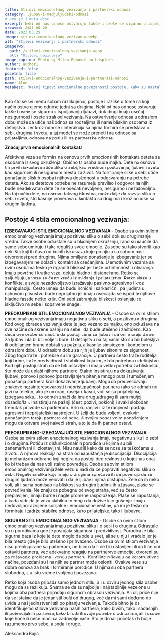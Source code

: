 ```yaml
---
title: Stilovi emocionalnog vezivanja i partnerski odnosi
category: ljubav-i-medjuljudski-odnosi
# ovo je i meta desc
excerpt: Neki od nas odnose ostvaruju lakše i osete se sigurno u ispoljavanju ljubavi, dok drugi imaju osećaj nesigurnosti i osete strah od vezivanja.
created: 2023-05-29
date: 2023.05.29
image: stilovi-emocionalnog-vezivanja.webp
alt: "Stilovi vezivanja i partnerski odnosi"
imageTwo:
  path: /stilovi-emocionalnog-vezivanja.webp
  alt: "Stilovi vezivanja"
image_caption: Photo by Milan Popović on Unsplash
author: author1
featured: false
pocetna: false
path: stilovi-emocionalnog-vezivanja-i-partnerski-odnosi
name: Aloo
metaDesc: "Kakvi tipovi emocionalne povezanosti postoje, kako su nastali i šta je u osnovi takvo ponašanje. Kako tipovi vezivanja utiču na ponašanje u zajednici dvoje ljudi"
---
```



Kao što se svi među sobom razlikujemo, postoje i razlike u tome na koji način ostvarujemo odnose jedni sa drugima. Neki od nas odnose ostvaruju lakše i osete se sigurno u ispoljavanju ljubavi, dok drugi imaju osećaj nesigurnosti i osete strah od vezivanja. Na ostvarivanje  odnosa u odraslom dobu može da utiče naš odnos sa roditeljima ili nama bliskim osobama iz detinjstva. Jer kroz odnose i interakciju sa njima formira se predstava o sebi, drugima i svetu, a taj model se može preneti i na odnose sa prijateljima, odnose na poslu ili na partnerske odnose.

**Značaj prvih emocionalnih kontakata**

Afektivna veza se formira na osnovu prvih emocionalnih kontakata deteta sa osobama iz svog okruženja. Obično ta osoba bude majka. Dete na osnovu tih prvih iskustava stiče sliku o sebi, kao vrednom poštovanja, ljubavi i svetu kao sigurnom ili nesigurnom mestu za život. Na formiranje slike o sebi utiče ponašanje bliskih osoba i njihova doslednost u odgovaranju na potrebe deteta. Ako se detetove potrebe ne razumeju pravilno i odgovor na njih bude neadekvatan dete će se osećati nevoljeno, nesigurno i nezadovoljno. Na taj način dete, na osnovu takvog iskustva, može dalje da razvija sliku o sebi i svetu, što kasnije proverava u kontaktu sa drugima i  kroz odnose sa drugim ljudima. 

## Postoje 4 stila emocionalnog vezivanja:

**IZBEGAVAJUĆI STIL EMOCIONALNOG VEZIVANJA** - Osobe sa ovim stilom emocionalnog vezivanja imaju pozitivnu sliku o sebi, dok su drugi manje vredni. Takve osobe odrastale su u hladnijem okruženju, rano su naučile da same sebe umiruju i tako regulišu svoje emocije. Za sebe su tako stvorili kao neki štit koji ih čuva od bolnih iskustava koje po njima sa sobom nosi otvorenost pred drugima. Njima omiljeno ponašanje je izbegavanje jer se izbegavanjem ne dolazi u kontakt sa osećanjima. U emotivnim vezama sa ovim osobama teško je izgraditi bliskost jer beže od intimnosti i otvaranja. Imaju površne i kratke veze, deluju hladno i distancirano. Retko se zaljubljuju, a veze se često kreću iz sviđanja i prijateljstva. Retko ulaze u konflikte, a svoje nezadovoljstvo izražavaju pasivno-agresivno i kroz manipulaciju. Često umeju da budu ironični i sarkastični, pa ljudima u njihovom prisustvu bude neprijatno jer imaju osećaj da se ispod te njihove hladne fasade nešto krije. Oni sebi zabranjuju bliskost i oslanjaju se isključivo na sebe i sopstvene snage.

**PREOKUPIRANI STIL EMOCIONALNOG VEZIVANJA** - Osobe sa ovim stilom emocionalnog vezivanja imaju negativnu sliku o sebi, a pozitivnu o drugima. Kod ovog obrasca vezivanja dete je jako vezano za majku, ono pokušava na sve načine da skrene pažnju na sebe i da bude utešeno i zaštićeno. Kao deca ove osobe su naučile da postoji cena za ljubav i da oni moraju da se za ljubav i da bi bili voljeni bore. U detinjstvu  na taj način što su bili bolešljivi ili odbijanjem hrane dobijali su pažnju, a kasnije simbiozom i kontrolom u odraslom dobu. U odraslom dobu za njih je ljubav sinonim za  sigurnost. Zbog toga traže i potrebne su im  garancije. U partneru često traže roditelja koji brine, traže predvidivost i stabilnost koja im je bila potrebna u detinjstvu. Kod njih postoji strah da će biti ostavljeni i imaju veliku potrebu za bliskošću, što može da uplaši njihove partnere. Stalno insistiraju na dokazivanju ljubavi, ponovo i ponovo (postavljanjem pitanja mnogo puta i tumačenjem ponašanja partnera kroz dokazivanje ljubavi). Mogu da preuveličavaju znakove nezainteresovanosti i nepristupačnosti partnera (ako se odmah ne javi na telefon, ako je umoran, rasejan, kasni, vidi se sa prijateljima, izbegava seks... to odmah znači da ima drugu/drugog ili sam mu/joj dosadio/la ). Insistiraju na pažnji (česti pozivi, pokloni) i svaki slobodan trenutak provode sa partnerom. Vrlo su ranjivi i iz te ranjivosti postaju agresivni i neprijateljski nastrojeni. U želji da budu voljeni, ovakvim ponašanjem teraju partnere od sebe. A svojim posesivnim ponašanjem mogu da ostvare svoj najveći strah, a to je da ih partner ostavi.

**PREOKUPIRANO-IZBEGAVAJUĆI STIL EMOCIONALNOG VEZIVANJA** - Osobe sa ovim stilom emocionalnog vezivanja imaju negativnu sliku i o sebi i o drugima. Potiču iz disfunkcionalnih porodica u kojima su bili zanemarivani ili zlostavljani. Nisu naučili kako da se nose sa teškoćama u životu. A njihova reakcija na strah od napuštanja je disocijacija. Disocijacija je mehanizam odbrane koji negira da postoji deo realnosti u kojoj nas onaj ko bi trebao da nas voli stalno povređuje. Osobe sa ovim stilom emocionalnog vezivanja žele vezu u nadi da će popraviti negativnu sliku o sebi. Negativna slika koju imaju o drugima sprečava ih da poveruju da se drugim ljudima može verovati i da je ljubav i njima dostupna. Žele da ih neko voli, ali i sama pomisao na bliskost sa drugim ljudima ih užasava, plaše se povređivanja. Ne znaju da pobegnu od svog straha, već su često preplavljeni, imaju burne i nagle promene raspoloženja. Plaše se napuštanja, a kada vide da je veza stabilna to mogu da dožive kao gušenje. Imaju nedovoljno razvijene socijalne i emocionalne veštine, pa im je teško da formiraju i zadrže stabilne odnose, kako prijateljske, tako i ljubavne.

**SIGURAN STIL EMOCIONALNOG VEZIVANJA** - Osobe sa ovim stilom emocionalnog vezivanja imaju pozitivnu sliku i o sebi i o drugima. Odrastale su u porodicama gde je postojala sigurnost i predvidivost. Porodica je bila sigurna baza iz koje je dete moglo da ode u svet, ali se u nju i vraćalo jer je bila mesto gde je bilo utešeno i prihvaćeno. Osobe sa ovim stilom vezivanja nisu preokupirane sa partnerom, ne brinu da li će biti ostavljeni ili da li će oni ostaviti partnera, već adekvatno reaguju na partnerove emocije, otvoreni su za rešavanje problema i veruju partneru. Konflikte rešavaju na konstruktivne načine, pouzdani su i na njih se partner može osloniti. Ovakve veze su dobra osnova za brak i formiranje porodice. U njima su oba partnera slobodna, a u isto vreme i voljena i povezana.

Retko koja osoba pripada samo jednom stilu, a i u okviru jednog stila osobe mogu da se razlikuju. Smatra se da su najbolje i najstabilnije veze one u kojima oba partnera pripadaju sigurnom obrascu vezivanja. Ali cilj priče nije da se istakne da je jedan stil bolji od drugog, već da mi sami dođemo do uvida u naš jedinstveni stil po pitanju vezivanja. Takođe bitno je da identifikujemo stilove vezivanja naših partnera, kako bivših, tako i sadašnjih ili potencijalnih partnera, kako bi otkrili svoje potrebe u odnosima, ali i osobe koje hoće ili neće moći da zadovolje naše. Što je dobar početak da bolje razumemo prvo sebe, a onda i druge.

Aleksandra Bajić

